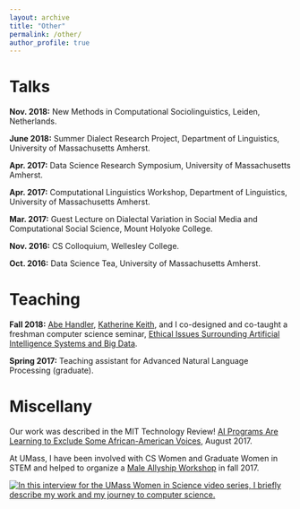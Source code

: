 ```yaml
---
layout: archive
title: "Other"
permalink: /other/
author_profile: true
---
```


# Talks

**Nov. 2018:** New Methods in Computational Sociolinguistics, Leiden, Netherlands.

**June 2018:** Summer Dialect Research Project, Department of Linguistics, University of Massachusetts Amherst.

**Apr. 2017:** Data Science Research Symposium, University of Massachusetts Amherst.

**Apr. 2017:** Computational Linguistics Workshop, Department of Linguistics, University of Massachusetts Amherst.

**Mar. 2017:** Guest Lecture on Dialectal Variation in Social Media and Computational Social Science, Mount Holyoke College.

**Nov. 2016:** CS Colloquium, Wellesley College.

**Oct. 2016:** Data Science Tea, University of Massachusetts Amherst.

# Teaching

**Fall 2018:** [Abe Handler](https://www.abehandler.com/), [Katherine Keith](https://kakeith.github.io/), and I co-designed and co-taught a freshman computer science seminar, [Ethical Issues Surrounding Artificial Intelligence Systems and Big Data](https://github.com/sblodgett/ai-ethics).

**Spring 2017:** Teaching assistant for Advanced Natural Language Processing (graduate).

# Miscellany

Our work was described in the MIT Technology Review! [AI Programs Are Learning to Exclude Some African-American Voices](https://www.technologyreview.com/s/608619/ai-programs-are-learning-to-exclude-some-african-american-voices/), August 2017.

At UMass, I have been involved with CS Women and Graduate Women in STEM and helped to organize a [Male Allyship Workshop](https://github.com/thelimeburner/cics-male-allyship-workshops) in fall 2017.

[![In this interview for the UMass Women in Science video series, I briefly describe my work and my journey to computer science.](/files/thumbnail.jpg)](https://www.youtube.com/watch?v=wZMX8mb1ln8)